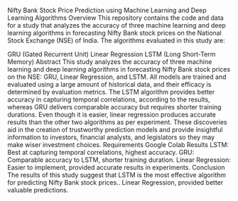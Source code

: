 Nifty Bank Stock Price Prediction using Machine Learning and Deep Learning Algorithms
Overview
This repository contains the code and data for a study that analyzes the accuracy of three machine learning and deep learning algorithms in forecasting Nifty Bank stock prices on the National Stock Exchange (NSE) of India. The algorithms evaluated in this study are:

GRU (Gated Recurrent Unit)
Linear Regression
LSTM (Long Short-Term Memory)
Abstract
This study analyzes the accuracy of three machine learning and deep learning algorithms in forecasting Nifty Bank stock prices on the NSE: GRU, Linear Regression, and LSTM. All models are trained and evaluated using a large amount of historical data, and their efficacy is determined by evaluation metrics. The LSTM algorithm provides better accuracy in capturing temporal correlations, according to the results, whereas GRU delivers comparable accuracy but requires shorter training durations. Even though it is easier, linear regression produces accurate results than the other two algorithms as per experiment. These discoveries aid in the creation of trustworthy prediction models and provide insightful information to investors, financial analysts, and legislators so they may make wiser investment choices.
Requirements
Google Colab
Results
LSTM: Best at capturing temporal correlations, highest accuracy.
GRU: Comparable accuracy to LSTM, shorter training duration.
Linear Regression: Easier to implement, provided accurate results in experiments.
Conclusion
The results of this study suggest that LSTM is the most effective algorithm for predicting Nifty Bank stock prices.. Linear Regression, provided better valuable predictions.
